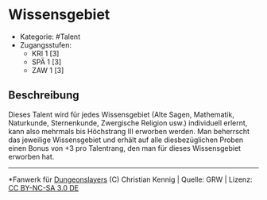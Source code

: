 <!---
Dies ist ein Fanwerk für DUNGEONSLAYERS (C) von Christian Kennig

Quellen:      [Dungeonslayers Grundregelwerk](https://www.f-space.de/ds4/downloads.html)
              [Talentbeschreibungen](https://www.f-space.de/ds4/tools-talentcards.html)
License:      [CC-BY-NC-SA 4.0](https://creativecommons.org/licenses/by-nc-sa/4.0/deed.de)
Richtlinien:  [Fanwerkrichtlinien](https://www.dungeonslayers.net/fanwerk-richtlinien/)
Autor:        Zauberlehrling
-->

  
# Wissensgebiet  
- Kategorie: #Talent  
- Zugangsstufen:  
  - KRI 1 [3]  
  - SPÄ 1 [3]  
  - ZAW 1 [3]  

## Beschreibung  
Dieses Talent wird für jedes Wissensgebiet (Alte Sagen, Mathematik, Naturkunde, Sternenkunde, Zwergische Religion usw.) individuell erlernt, kann also mehrmals bis Höchstrang III erworben werden. Man beherrscht das jeweilige Wissensgebiet und erhält auf alle diesbezüglichen Proben einen Bonus von +3 pro Talentrang, den man für dieses Wissensgebiet erworben hat.


___  
*Fanwerk für [Dungeonslayers](https://www.dungeonslayers.net/) (C) Christian Kennig | Quelle: GRW | Lizenz: [CC BY-NC-SA 3.0 DE](https://creativecommons.org/licenses/by-nc-sa/3.0/de/)  